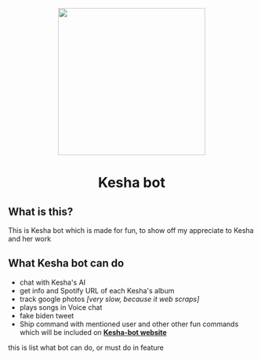 <div align="center">	
	<img src=https://i.ibb.co/SB9dcg0/Bqkgt-Cb5-400x400-modified.png" width="300">
<h1>Kesha bot</h1>
</div>

## What is this?

This is Kesha bot which is made for fun, to show off my appreciate to Kesha and her work

## What Kesha bot can do

* chat with Kesha's AI
* get info and Spotify URL of each Kesha's album
* track google photos *[very slow, because it web scraps]*
* plays songs in Voice chat
* fake biden tweet
* Ship command with mentioned user
and other other fun commands which will be included on **[Kesha-bot website](https://kesha.netlify.app/)**

 this is list what bot can do, or must do in feature

